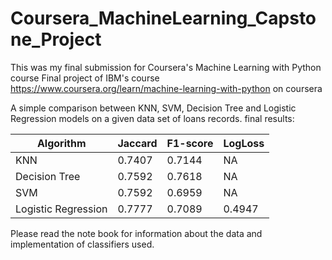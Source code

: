 # Coursera_MachineLearning_Capstone_Project
This was my final submission for Coursera's Machine Learning with Python course 
Final project of IBM's course https://www.coursera.org/learn/machine-learning-with-python on coursera

A simple comparison between KNN, SVM, Decision Tree and Logistic Regression models on a given data set of loans records. 
final results:


| Algorithm | Jaccard | F1-score | LogLoss |
| --- | --- | --- | --- |
| KNN | 0.7407 | 0.7144 | NA |
| Decision Tree | 0.7592 | 0.7618 | NA |
| SVM | 0.7592 | 0.6959 | NA |
| Logistic Regression | 0.7777 | 0.7089 | 0.4947 |


Please read the note book for information about the data and implementation of classifiers used.
